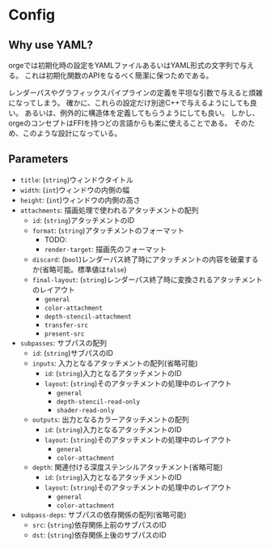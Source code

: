 # Config

## Why use YAML?

orgeでは初期化時の設定をYAMLファイルあるいはYAML形式の文字列で与える。
これは初期化関数のAPIをなるべく簡潔に保つためである。

レンダーパスやグラフィックスパイプラインの定義を平坦な引数で与えると煩雑になってしまう。
確かに、これらの設定だけ別途C++で与えるようにしても良い。
あるいは、例外的に構造体を定義してもらうようにしても良い。
しかし、orgeのコンセプトはFFIを持つどの言語からも楽に使えることである。
そのため、このような設計になっている。

## Parameters

- `title`: (`string`)ウィンドウタイトル
- `width`: (`int`)ウィンドウの内側の幅
- `height`: (`int`)ウィンドウの内側の高さ
- `attachments`: 描画処理で使われるアタッチメントの配列
  - `id`: (`string`)アタッチメントのID
  - `format`: (`string`)アタッチメントのフォーマット
    - TODO:
    - `render-target`: 描画先のフォーマット
  - `discard`: (`bool`)レンダーパス終了時にアタッチメントの内容を破棄するか(省略可能。標準値は`false`)
  - `final-layout`: (`string`)レンダーパス終了時に変換されるアタッチメントのレイアウト
    - `general`
    - `color-attachment`
    - `depth-stencil-attachment`
    - `transfer-src`
    - `present-src`
- `subpasses`: サブパスの配列
  - `id`: (`string`)サブパスのID
  - `inputs`: 入力となるアタッチメントの配列(省略可能)
    - `id`: (`string`)入力となるアタッチメントのID
    - `layout`: (`string`)そのアタッチメントの処理中のレイアウト
      - `general`
      - `depth-stencil-read-only`
      - `shader-read-only`
  - `outputs`: 出力となるカラーアタッチメントの配列
    - `id`: (`string`)入力となるアタッチメントのID
    - `layout`: (`string`)そのアタッチメントの処理中のレイアウト
      - `general`
      - `color-attachment`
  - `depth`: 関連付ける深度ステンシルアタッチメント(省略可能)
    - `id`: (`string`)入力となるアタッチメントのID
    - `layout`: (`string`)そのアタッチメントの処理中のレイアウト
      - `general`
      - `color-attachment`
- `subpass-deps`: サブパスの依存関係の配列(省略可能)
  - `src`: (`string`)依存関係上前のサブパスのID
  - `dst`: (`string`)依存関係上後のサブパスのID
